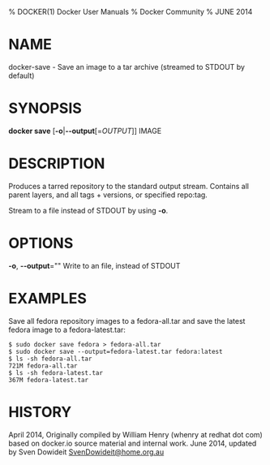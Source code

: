 % DOCKER(1) Docker User Manuals
% Docker Community
% JUNE 2014
# NAME
docker-save - Save an image to a tar archive (streamed to STDOUT by default)

# SYNOPSIS
**docker save**
[**-o**|**--output**[=*OUTPUT*]]
IMAGE

# DESCRIPTION
Produces a tarred repository to the standard output stream. Contains all
parent layers, and all tags + versions, or specified repo:tag.

Stream to a file instead of STDOUT by using **-o**.

# OPTIONS
**-o**, **--output**=""
   Write to an file, instead of STDOUT

# EXAMPLES

Save all fedora repository images to a fedora-all.tar and save the latest
fedora image to a fedora-latest.tar:

    $ sudo docker save fedora > fedora-all.tar
    $ sudo docker save --output=fedora-latest.tar fedora:latest
    $ ls -sh fedora-all.tar
    721M fedora-all.tar
    $ ls -sh fedora-latest.tar
    367M fedora-latest.tar

# HISTORY
April 2014, Originally compiled by William Henry (whenry at redhat dot com)
based on docker.io source material and internal work.
June 2014, updated by Sven Dowideit <SvenDowideit@home.org.au>
